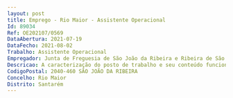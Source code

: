 ```yaml
--- 
layout: post
title: Emprego - Rio Maior - Assistente Operacional
Id: 89034
Ref: OE202107/0569
DataAbertura: 2021-07-19
DataFecho: 2021-08-02
Trabalho: Assistente Operacional
Empregador: Junta de Freguesia de São João da Ribeira e Ribeira de São João
Descricao: A caracterização do posto de trabalho e seu conteúdo funcional consiste no exercício das funções constantes do anexo à Lei n.º 35 2014, de 20 de junho, referido no n.º 2 do artigo 88.º do anexo à LTFP, às quais corresponde o grau 1 de complexidade funcional na categoria de assistente operacional.
CodigoPostal: 2040-460 SÃO JOÃO DA RIBEIRA
Concelho: Rio Maior
Distrito: Santarém
--- 
```

